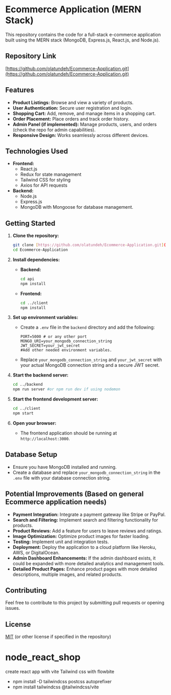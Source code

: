 # Ecommerce Application (MERN Stack)

This repository contains the code for a full-stack e-commerce application built using the MERN stack (MongoDB, Express.js, React.js, and Node.js).

## Repository Link

[https://github.com/olatundeh/Ecommerce-Application.git](https://github.com/olatundeh/Ecommerce-Application.git)

## Features

* **Product Listings:** Browse and view a variety of products.
* **User Authentication:** Secure user registration and login.
* **Shopping Cart:** Add, remove, and manage items in a shopping cart.
* **Order Placement:** Place orders and track order history.
* **Admin Panel (if implemented):** Manage products, users, and orders (check the repo for admin capabilities).
* **Responsive Design:** Works seamlessly across different devices.

## Technologies Used

* **Frontend:**
    * React.js
    * Redux for state management
    * Tailwind CSS for styling
    * Axios for API requests
* **Backend:**
    * Node.js
    * Express.js
    * MongoDB with Mongoose for database management.

## Getting Started

1.  **Clone the repository:**

    ```bash
    git clone [https://github.com/olatundeh/Ecommerce-Application.git](https://github.com/olatundeh/Ecommerce-Application.git)
    cd Ecommerce-Application
    ```

2.  **Install dependencies:**

    * **Backend:**
        ```bash
        cd api
        npm install
        ```
    * **Frontend:**
        ```bash
        cd ../client
        npm install
        ```

3.  **Set up environment variables:**

    * Create a `.env` file in the `backend` directory and add the following:

        ```
        PORT=5000 # or any other port
        MONGO_URI=your_mongodb_connection_string
        JWT_SECRET=your_jwt_secret
        #Add other needed environment variables.
        ```

    * Replace `your_mongodb_connection_string` and `your_jwt_secret` with your actual MongoDB connection string and a secure JWT secret.

4.  **Start the backend server:**

    ```bash
    cd ../backend
    npm run server #or npm run dev if using nodemon
    ```

5.  **Start the frontend development server:**

    ```bash
    cd ../client
    npm start
    ```

6.  **Open your browser:**

    * The frontend application should be running at `http://localhost:3000`.

## Database Setup

* Ensure you have MongoDB installed and running.
* Create a database and replace `your_mongodb_connection_string` in the `.env` file with your database connection string.

## Potential Improvements (Based on general Ecommerce application needs)

* **Payment Integration:** Integrate a payment gateway like Stripe or PayPal.
* **Search and Filtering:** Implement search and filtering functionality for products.
* **Product Reviews:** Add a feature for users to leave reviews and ratings.
* **Image Optimization:** Optimize product images for faster loading.
* **Testing:** Implement unit and integration tests.
* **Deployment:** Deploy the application to a cloud platform like Heroku, AWS, or DigitalOcean.
* **Admin Dashboard Enhancements:** If the admin dashboard exists, it could be expanded with more detailed analytics and management tools.
* **Detailed Product Pages:** Enhance product pages with more detailed descriptions, multiple images, and related products.

## Contributing

Feel free to contribute to this project by submitting pull requests or opening issues.

## License

[MIT](LICENSE) (or other license if specified in the repository)

# node_react_shop
create react app with vite
Tailwind css with flowbite
- npm install -D tailwindcss postcss autoprefixer
- npm install tailwindcss @tailwindcss/vite
